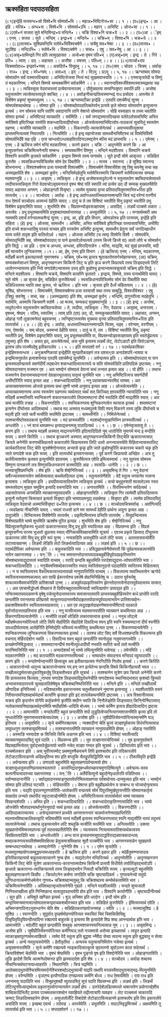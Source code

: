 ## ऋक्संहिता पदपाठसहिता
(८१)इन्द्रेहि मत्स्यन्ध•सो विश्वे•भि सोमपर्व•भि ।। महाअ•भिष्टिरोज•सा ।। १ ।।
(प०)इन्द्र• । आ । इहि । मत्सि• । अन्ध•स । विश्वे•भि । सोमपर्व•ऽभि ।। महान् । अभिष्टि । ओज•सा ।। १ ।।
(८२)एमे•नं सजता सुते मन्दिमिन्द्रा•य मन्दिने• ।। चक्रिं विश्वा•नि चक्र•ये ।। २ ।।
(प०)आ । र्इम् । एनम् । सजत । सुते । मन्दिम् । इन्द्रा•य । मन्दिने• ।। चक्रि•म् । विश्वा•नि । चक्र•ये ।। २ ।।
(८३)मत्स्वा• सुशिप्रमन्दिभि स्तोमे•भिर्विश्वचर्षणे ।। सचैषु सव•नेष्वा ।। ३ ।।
(प०)मत्स्व• । सुऽशिप्र । मन्दिऽभि• । स्तोमे•भि । विश्वऽचर्षणे ।। सचा• । एषु । सव•नेषु । आ ।। ३ ।।
(८४)असृ•ग्रामिन्द्रते गिर प्रति त्वामुदहासत । अजो•षा वृषभं पति•म् ।
(प)असृ•ग्रम् । इन्द्र । ते । गिरे । प्रति• । त्वाम् । उत् । अहासत ।। अजौषा । वषभम् । पति•म् ।। ४ ।।
(८५)सञ्चो•दय चित्रमर्वाग्राध• इन्द्रवरे•ण्यम् ।। असदित्ते• विभुप्रभु ।। ५, १७ ।।
(प०)सम् । चोदय । चित्रम् । अर्वाक् । राध• । इन्द्र । वरे•ण्यम् ।। अस•त् । इत् । ते । विऽभु । प्रऽभु ।। ५, १७ ।।
ऋग्भाष्यम्
सोमपा सोमपर्वाण सर्वं यस्मात्तदिच्छया ।
अभिष्टिरोजसा नित्यं मदं सुखमवाप्स्यसि ।। १ ।।
एनमासृजतेदौ च विष्णुं तं मदकारिणम् ।
मन्दिने विष्णवे सम्यक्कर्मिणं सर्वकर्मिणे ।। २ ।।
स्वानन्दविश्वजीवेशमत्स्वास्मद्रक्षया सह ।। ३ ।।
त्वन्निस्सृता वेदवाचस्त्वां प्रत्येवाप्यनारतम् ।
उौर्मुख्यतया सम्यग्विसृष्टा स्वपतिं प्रति ।
अजोषा स्तुत्यरूपेण त्वत्सेव्यास्त्वदृते क्वचित् ।। ४ ।।
अर्वाङ्नीचान्प्रतित्वस्मान्भद्रं राध प्रचोदय ।
अस्त्येव ते विशेषेण प्रकृष्टं शुभमच्युतम् ।। ५, १७ ।।
ऋग्भाष्यटीका
इन्द्रेहि । एतदपि दशर्चमैन्द्रं सू्नम् । सोमपर्वशब्दार्थमाह ।। सोमपा इति ।। सोमशब्दोपपदात्पिबतेरर्वन् प्रत्यये कृते सोमपा सोमपर्वाण इत्युच्यन्त इत्यर्थ । यन सोमस्य यानि पर्वाणि अवदानानि तानि येषान्ते सोमपर्वाण । योहि यस्याहार स तस्य भवतीति सोमपा इत्यर्थ । अभिष्टिपदं व्याख्याति । सर्वमिति ।। सर्वं जगद्यस्मात्तदिच्छया वर्ततेऽतोसावभिष्टि अभित सर्वविषये इष्टिरिच्छा यस्येति शकन्ध्वादित्वाद्दीर्घाभाव । ओजसेत्यस्याभिष्टित्वोप-पादकत्वं सूचयितुं स्वरूपेण ग्रहणम् । मत्सीति व्याख्याति ।। मदमिति ।। विकरणादि-व्यत्यासेनेत्यर्थ । अवाप्स्यसीत्युक्त्या प्राप्तामनित्यत्वशं निवारयति ।। नित्यमिति ।। हे इन्द्र महानोजसा सामर्थ्येनाभिष्टिश्च त्वं विश्वेभिर्विश्वै सोमपर्वभिर्देवै सह एहि । एत्य चान्धसोऽन्धसाहविरादिनाऽस्मद्दत्तेन मत्सि मदं प्राप्स्यसि ।। १ ।।
एमेनम् । एनम् । हे ऋत्विज तमेनं मन्दिं मदकारिणम् । करणे इकार । चक्रि ं आदृगमेति करणे कि । आ इत्युपसर्गस्य चक्रिमित्यनेनापि सम्बन्ध । सम्यक्कर्मिणं विष्णुम् । मन्दिने मदशीलाय । विश्वानि चक्रये विश्वानि कार्याणि कृतवते सर्वकर्मिणे । इन्द्राय विष्णवे तस्य पानार्थम् । सुते इन्दौ सोमे आसृजत । सन्निहितं कुरुतैव । स्वसन्निधानपवित्रितमेव सोमं देव पिबतीति ।। २ ।।
मत्स्व । स्वानन्द । हे सुशिप्र स्वानन्द शोभनानन्द । विश्वाश्चर्षणय प्रजा यस्यासौ विश्वचर्षणि । विश्वचर्षणे विश्वजीवेश एषु त्रिषु सवनेषु सचा सह अस्मद्रक्षयेति शेष । अस्मद्रक्षां कुर्वन् । मन्दिभिर्मदहेतुभि स्तोमेभिरस्माभि क्रियमाणै स्तोमैरामत्स्व सम्यक् मदमवाप्नुहि ।। ३ ।।
असृग्रम् । त्वन्निसृता । हे इन्द्र अजोषास्त्वदृतेऽन्ये न स्तुत्यरूपेण क्वचिदप्यसेव्यास्ते त्वदीयास्त्वन्निसृता गिरो वेदवाचोऽसृग्रमनारतं वृषभं श्रेष्ठं पतिं स्वपतिं त्वां प्रत्येव उत् उौ सम्यक् मुख्यतयैवेति यावत् अहासत अगमन् । ओहाङ्गतौ विसृष्टा । त्वामेव मुख्यया वृत्या प्रतिपादयितुमस्माभिरु•रिता इति तात्पर्यम् ।। ४ ।।
सञ्चोदय । अर्वाक् । हे इन्द्र अर्वागधस्तात्स्थितानस्मान्प्रति चित्रं भद्रं वरेण्यं वरणीयं राध ऐश्वर्यं सञ्चोदय अस्मभ्यं देहीति यावत् । दातुं च ते तव विशिष्टं भवतीति विभु प्रकृष्टं भवतीति प्रभु विशेषेण प्रकृष्टमिति यावत् । शुभमिति शेष । विप्रसम्भ्योड्वसञ्ज्ञायाम् । असदित् । लडर्थे पञ्चमो लकार । अस्त्येव । प्रभु प्रभूतमक्षयमिति प्रभुशब्दस्यार्थान्तरमाह ।। अच्युतमिति ।। ५, १७ ।।
मन्त्रार्थमबरी
अथ नवममपि दशर्चं वर्गन्यात्मकमैन्द्रं सू्नम् । इन्द्र, आ, इहि इति विभाग, ओमाङोश्च इति पररूपम्, इन्द्रेहि इति संहिता । (हे) इन्द्र । ओजसा, सामर्थ्येन । अभिष्टि, अभित सर्वविषये इष्टिरिच्छा यस्यासावभिष्टि, अभीष्टि इति वाच्ये शकन्ध्वादिषु पररूपं वाच्यम् इति पररूपेण अभिष्टि इत्यु्नम्, सामर्थ्येन हेतुना सर्वं जगदिच्छाधीनं यस्य वर्तते तादृश इति फलितोऽर्थ । महान् । ओजसा अभिष्टि (च त्वम्) विश्वेभि विश्वै । सोमपर्वभि, सोमपातृभिर्देवै सह, सोमशब्दोपपदात् पा पाने इत्यतोऽर्वन्प्रत्यये (तस्य कित्त्वे ङित्त्वे वा) आतो लोपे च सोमपर्वन् इति सिद्धे । आ इहि । एत्य च अन्धस, अन्धसा, हविरादिनान्नेन । मत्सि, माद्यसि, मदं सुखं प्राप्स्यसि, मदी हर्षे व्यत्ययेन लुग्विकरणम् ।।१।।
आ, ईम्, एनम् इति विभाग । (हे ऋत्विज) एनम् । मन्दिम्, मदकारणम्, मदीहर्षे करणे इकारप्रत्ययो नुमागमश्च । चक्रिम्, एमे•नम् इत्यत्र श्रुताकारोपसर्गस्येहाप्यन्वय, (आ) चक्रिम्, सम्यक्कर्मसाधनं विष्णुम्, आदृगमहनजन किकिनौ लिट् च इति कृञ करणे किप्रत्यये तस्य लिड्वद्भावे लिटि धातोरनभ्यासस्य इति न्त्विे यणादेशेऽभ्यासस्य उरत् इति कुहोश्चु इत्याभ्यामत्त्वचुत्वयो चक्रिम् इति सिद्धे । मन्दिने मदशीलाय । विश्वानि चक्रये, विश्वानि कार्याणि कृतवते । इन्द्राय, विष्णवे, तस्य पानार्थमिति यावत् । सुते सोमे । आ सृजत ईम्, सन्निहितं कुरुतैवेत्यर्थ । स्वसन्निधानपवित्रितमेव सोमं देव पिबतीति यथा सन्निधिस्तस्य भवति तथा कुरुत, भो ऋत्विज । इति भाव । सृजता इति दैर्ध्यं संहितायाम् ।। २ ।।
(हे) सुशिप्र, शोभनानन्द । विश्वचर्षणे, विश्वाश्चर्षणय प्रजा यस्यासौ यथा तस्य सम्बुद्धि, विश्वजीवेश्वर । एषु (त्रिषु) सवनेषु । सचा, सह । (अस्मद्रक्षया) इति शेष, अस्मद्रक्षां कुर्वन् । मन्दिभि, प्रागु्नरीत्या मदहेतुभि । स्तोमेभि, अस्माभि क्रियमाणै स्तोमै । आ मत्स्व, सम्यकदं सुखमवाप्नुहि ।। ३ ।।
(हे) इन्द्र । अजोषा, त्वदृतेऽन्येन स्तुत्यरूपेण क्वचिदप्यसेव्या । ते, त्वदीया, त्वन्निसृता । गिर, वेदवाच । असृग्रम्, अनारतम् । वृषभम्, श्रेष्ठम् । पतिम्, स्वपतिम् । त्वाम् प्रति (एव) उत्, उौ, सम्यकुख्यतयैवेति यावत् । अहासत, अगमन्, ओहाङ् गतौ लुङात्मनेपदं बहुवचनम् । त्वन्सिृष्टास्त्वामेव मुख्यया वृत्त्या प्रतिपादयितुमस्माभिरु•रिता इति तात्पर्यार्थ ।। ४ ।।
(हे) इन्द्र । अर्वाक्, अधस्तात्स्थितानस्मान्प्रति चित्रम्, भद्रम् । वरेण्यम्, वरणीयम् । राघ, ऐश्वर्यम् । सम् चोदय, अस्मभ्यं देहीति यावत् । दातुं च ते, तव । विशिष्टं भवतीति विभु, प्रकृष्टं भवतीति प्रभु, विशेषेण प्रकृष्टमिति यावत्, प्रभु प्रभूतमक्षयमिति वा, विप्रसम्भ्योड्वसञ्ज्ञायाम् इति भवतेर्डुप्रत्यय । (शुभम्) इति शेष । असत् इत्, अस्त्येवेत्यर्थ, अस भुवि इत्यस्य लडर्थे लेट्, लेटोऽडाटौ इति तिपोऽडागम, इतश्च लोप परस्मैपदेषु इतीकारलोप ।। ५ ।। इति सप्तदशो वर्ग ।। १७ ।।
पदार्थप्रकाशिका
इन्द्रेहिमस्त्यन्धस । अनुक्रमणिकायां इन्द्रेहीति सू्नप्रतीकग्रहणं तत्र दशस९्या अनादेशपरि-भाषया च इन्द्रमित्यनुवर्तत इत्याशयेनाह एतदपि दशर्चमैन्द्रं सू्नमिति ।। अर्वन्प्रत्यय इति ।। सोमशब्दोपपदात् पा पान इत्यस्मादर्वन्प्रत्यये सवर्णदीर्घे तद्बाधेन शकन्ध्वादित्वात्पररूपे च सति सोमपर्वन्निति प्रातिपदिकं द्रष्टव्यम् । ननु सोमावदानवान् यजमान एव । अत भाष्यो्नं सोमपत्वं देवानां कथं लभ्यत इत्यत आह ।। यो हीति ।। तथाच यजमानेन देयानामप्यवदानानां देवाहारभूतत्वात् पातृत्वं यु्नमिति भाव । ननु अभिष्टिरित्यत्र सवर्णदीर्घे अभीष्टीरिति स्यात् इत्यत आह । शकन्ध्वादित्वादिति । ननु पदव्याख्यानपरमिदं भाष्यम् । अत अव्याख्यायमानस्य ओजसे इत्यस्य कथं तूष्णी भाष्ये अनुवाद इत्यत आह ।। ओजसेत्यस्येति ।। अव्याख्यायमानस्य अस्य स्वरूपेण ग्रहणस्य व्यर्थत्वात् व्यर्थं सत् किञ्चित् ज्ञापयतीति न्यायादिति भाव ।
ननु मदिहर्षे अस्मात्सिपि स्यन्विकरणे शकारनकारलोपे तिपामामष्टानां दीर्घ स्यादिति दीर्घे माद्यतीति स्यात् । अत कथं मत्सीति तत्राह ।। विकरणादिति ।। श्यन्विकरणस्य शुग्विकरणत्वेन व्यत्यास इत्यर्थ । शमामष्टानां इत्यनेन दीर्घाभाव आदिशब्दार्थ । तथाच मद अस्मात् मध्यमपुरुषे सिपि श्यन् विकरणे तस्य लुकि दीर्घाभावे च मद्सी इति जाते चर्त्वे मत्सीति रूपमिति द्रष्टव्यम् ।। सामर्थ्येनेति ।। निमित्तेनेत्यर्थ । ततश्चाभीष्टोपपादकत्वं यु्नमिति भाव । मदं प्राप्स्यसीति । मदशब्दो्नसुखाभिव्य्नि प्राप्स्यसीत्यर्थ ।। अन्धसेति ।। भ्नं वाजं थमन्नमन्ध इत्याद्यन्ननामसु पाठादित्यर्थ ।। १ ।। छ ।।
एमेनंसृजतासु ते ।। करण इति ।। तथाच मदहर्षे अस्मात् माद्यन्त्यनेनेति इदित्वादिदितो नुम् धातोरिति नुमागमे मन्द इ मन्दीति रूपम् । करणे किरिति ।। तथाच कृञ्करणे अस्मात् आदृगमहनजनकिकिनौ लिट्चेति ऋकारान्तत्वात् क्रियते अनेनेति करणार्थकिप्रत्यये ककारलोपे किप्रत्ययस्य लिटि धातो अनभ्यासस्येति विहिताभ्यासरूपलिट् कार्यकारिताया लिट् चेति सूत्रशेषेणो्नत्वात् अभ्यासे कृकृ इति जाते कुहोश्चुरिति ककारस्य चकारे चकृ इति जाते यणादेशे चक्र इति रूपम् । इति तात्पर्यार्थ इत्यवगन्तव्यम् । पूर्वं करणे किप्रत्ययो अभिप्रेत । अत्र तु कर्तरीत्याशयेन कृतवत इत्यु्नमिति ज्ञातव्यम् । कुरुतैवेत्यत्र एवेति इमित्यस्यार्थ । ननु
सुतस्य सोमस्य विष्णुना पानकरणे तत्र विष्णुसन्निधानकरणं कस्मादिति आह । स्वसन्नि-
धानेति ।। २ ।। छ ।।
मत्स्वासुशिप्रमन्दिभि । शेष इति । ऋचि शेषो्निरित्यर्थ ।। ३ ।।
असृग्रमिन्द्र ते गिर । ननु वेदानां सर्वैरभ्यास्यमानत्वेन सर्वसेव्यत्वात् कथमेतदित्यत उ्नम् । स्तुत्यरूपेणैवेति । वेदै स्तुत्य भगवानेव नत्वन्य इत्याशय । त्वन्निसृता इति । हयग्रीवव्यासादिरूपेण त्वन्निसृता इत्यर्थ । वाचो बभूवुरुशती श्वसतोऽस्य नस्त समस्तवेदान् मुखत समुव्रिन् इत्यादि वचनादिति भाव ।। अनारतमिति ।। विरतिमन्तरेण सर्वदेत्यर्थ । अहासतेत्यस्य अगमन्निति व्याख्यानमुपपादयति । ओहाङ्गताविति । त्वन्निसृता गिर त्वामेवोौ प्रतिपादितवत्य इत्यु्नौ स्तोतॄणां किमायातं इत्यतो विसृष्टा इति भाष्यपदमनूद्य तदर्थमाह । विसृष्टा इति । त्वामेव प्रतिपादयितुं त्वन्निसृता वेदवाचो अस्माभिर्विसृष्टा उ•रिता इत्यन्वय ।। ४ ।। छ ।।
सञ्चोदयचित्रमर्वाक् । अर्वागित्यदि । त्वदपेक्षया नीचानिति यावत् । भवतां राधसो दाने मम सामर्थ्यं देहीति प्रार्थना अयु्ना इत्यत आह । दातुञ्चेति । विभ्वित्यस्य विशेषेणेति तात्पर्यम् । प्रकृष्टिमित्यस्य प्रभ्विति तात्पर्यम् । विभुप्रभ्वित्यस्य विशेष्याप्रतीते भाष्ये शुभमिति ऋक्शेष पूरित इत्याह । शुभमिति शेष इति । शेषो्निरित्यर्थ । ननु विप्रेत्युपसर्गपूर्वकस्य भूधातो ऊकारान्तत्वात् विभू प्रभू इति स्यादित्यत आह । विप्रसम्भ्य इति । विप्रसं इत्युपसर्गेभ्य परस्य भूधातो डुप्रत्यय स्यात् यौगिकार्थविवक्षायामिति सूत्रार्थ । एवञ्च प्रकृते डित्वात् टीभूतस्य ऊकारस्य लोपे विभु प्रभु इति रूपं यु्नम् । नन्वसदिति असभुवीति धातो लेटि रूपम् । अतस्तासस्त्योर्वेति लटाव्याख्यानम् । लिङर्थे लेडिति लेटो लिङर्थत्वादित्यत आह ।।
लडर्थ इति ।। ५ ।। छ ।।
पदार्थदीपिका
अर्वन्प्रत्यय इति ।। बाहुलकादिति भाव ।। प्रसिद्धप्रत्ययेनैवोपपत्तौ किं पूर्वप्रत्ययकल्पनयेति भावेन पक्षान्तरमाह ।। यन्ेति ।। नच समासान्तोदात्तापवादकबहुव्रीहिपूर्वपदप्रकृतिस्वरेण सोमशब्दस्याद्युदात्तत्वं स्यादिति वाच्यम् । परादि छन्दसि बहुलमिति परादेशाद्युदात्त-त्वोपपत्तेरिति भाव । शकन्ध्वादित्वादिति ।। ननुचैवमभिशब्देकारस्वरित स्यात् स्वरितोवानुदात्ते पदादाविति स्वरितस्य विहितत्वात् ।। न च स्वरितत्वस्य वैकल्पिकत्वात्तदभावपक्षे नानुपपत्तिरिति वाच्यम् ।। विकल्पस्य व्यवस्थितत्वेन ऋग्वेदे स्वरितत्वस्यावश्यकत्वात् अत एवहि ईकारयोश्च प्रश्लेषे क्षेप्राभिनिहितेषु च । उदात्त पूर्वरूपेषु शाकल्यस्यैवमाचरेदिति प्रातिशाख्ये उ्नम् ।। अत्रपूर्वपदप्रकृतिस्वरेण झेरन्तोदात्तत्वेनोदात्तपूर्वपदत्वस्य सत्वात् ।। अत एवचाभीद्धोधर्ष वीवक्षाजं तै दिवीवचक्षुराततमित्यादौ स्वरितप्रयोग उपपद्यत इति ।। नन्वित्स्वरापवादकमन्त्रे वृषेषु पचेत्यु्नोदात्तस्वरस्य समासान्ततयापि प्राप्तस्यबहुव्रीहिस्वरेण बाधे प्राप्तेपि परादि छन्दसीति परान्ततया प्रतिप्रसवे सत्युत्तरपदान्तस्यैवोदाहृततयोदात्तपूर्वपदत्वाभावेन प्रातिशाख्यो्न-प्रकाशविषयत्वेन स्वरितत्वस्याप्रसरात् ।। अत एव त्वदुदाहृतोदाहरणेष्ववनाभीष्टिपदे पदकाले पूर्वान्तोदात्तताप्रतिभास इति भाव ।।
ननु मत्सीत्यस्य मदमवाप्स्यसीति व्याख्यानं कथमित्यत आह ।। विकरणादिव्यत्यासेनेति ।। मत्सीति लडर्थे लोडिति लकारव्यत्यास इत्यर्थ ।। ननुच लोट्त्वे महीहर्षम्लापनयोरित्यतो लोटि सिपि सेर्ह्यपिोति सेर्ह्यादेशे दिवादिभ्य श्यन् इति श्यनि श्यमामष्टानां दीर्घ श्यनीति उपधादीर्घतायाम् अतोहेरिति हे्निमेद्येति भवितव्यं मत्सीतितु कथमित्यत उ्नम् ।। विकरणव्यत्ययेनेति । श्यन्विकरणस्य लुग्विकरणत्वं विकरणव्यत्यय इत्यर्थ ।। ततश्च लोट सिप् सर्वे विधयश्छन्दसि विकल्प्यन्त इति वचनात् सेर्हिरादेशोन भवति ।। दिवादिभ्य श्यन् बहुलं छन्दसीति श्यनोलुक् नलुमन्तागस्येति ।। प्रत्यक्षेणनिषिद्धत्वात् ।। शमामष्टानान्दीर्घ श्यनीत्युपधादीर्घो नभवति स्वरिते चर्त्वं ततो मत्सीति रूपनिष्पत्तिरिति भाव ।। १ ।।
अन्वादेशार्थं व्नुं भाष्ये तमित्यु्नमिति भावेनाह ।। तमेनमिति ।। मदिं मदकारणमिति ।। मदं कारयतीति मदकारणस्तमित्यर्थ ।। भाष्यपदेन संवादनाय मन्दिपदं व्युत्पादयति ।। करण इति ।। मन्दतेर्ण्यन्ता्नर्तरि हित्वान्नुम अव इतीकारप्रत्यय णेरनिटीति णिलोप इत्यर्थ ।।
करणे किरिति । आकारान्तेभ्यो धातुभ्य ऋकारान्तेभ्यश्च गम् हन् जन इत्येतेभ्य छन्दसि विषये किकिनौप्रत्ययौ भवत ।। तच्छीलतद्धर्मतत्साधुकारिषुकर्तृषु लिड्चतौभवत इति सूत्रार्थ ।। ततश्चानेन सूत्रेण छय क्रियते अनेनेति करणे किं प्रत्यस्तस्य कित्वाव्ुणाभाव यणादेश लिड्भावाद्द्विर्वचनेचीति यणादेशस्य स्थानिवद्भावात् कृशब्दो न्रुिच्यते अभ्यासस्यादरपरत्वे चुत्वहलादिशेषेषुच चक्रिशब्दनिष्पत्तिरिति भाव ।। मन्दिने इति ।। मन्दिते तच्छीलार्थे औणादिक इनिरित्यर्थ ।। मदिशब्दस्यैव इकारान्तस्य चतुर्थ्यैकवचने नुमागम इत्यप्याहु ।। मदशीलायेति वचनं न्तिीयान्तमन्दिशब्दार्थभेदार्थं कार्याणि कृतवत इति इदं तात्पर्यकथनमिति द्रष्टव्यम् ।। अत्र विश्वानीत्यस्य चक्रय इति कृदन्तेन योगेपि कर्तृकर्मणो कृतीति षष्ठीन भवति कि नि्नौलेड्वेति लिड्भावात् किनि्नोर्निष्टात्वात् नलोकाव्ययनिष्ठाखलर्थतृनामिति षष्ठीप्रतिषे-धादिति बोध्यम् ।। भाष्ये कर्मिण इत्यत्र व्रीह्यादित्वादिन् द्रष्टव्य ।। २ ।।
आमत्स्वेति । मन्दतेर्लोटि बहुलं छन्दसीति शपो लुडुदित्वेप्यानित्यागमशासनमिति कृत्वा इदि तो नुम्धातोरिति नुमागमाभावश्चेत्यवधेयम् ।। ३ ।।
अजोषा इति ।। जुषीप्रीतिसेवनयोरित्यस्मा्नर्मणि घञ् इतिभाव ।। असृग्रमिति ।। सृजे कर्मणिरक्प्रत्यय । न्यक्वादीनां चेति कुत्वं सञ्ज्ञापूर्वकस्य विधेरनित्यत्वान्न लघूपधगुण ततश्चासृग्रमित्यर्थ ।। ततश्चानारतमिति व्याख्यानं नानुपपन्नमिति ज्ञेयम् ।। ओहाङ् गताविति ।। अस्माङि भस्यादेश क शिजिति सिचि अडागम इति भाव ।। ४ ।।
विशिष्टं भवतीत्यादि व्याख्यानमुपपादयितुं सूत्रं पठति ।। विप्रसम्भ्य इति ।। भुव सञ्ज्ञान्तरयोरित्यर्थ ।। भुव इत्यनुवर्तमाने विप्रसह्यमित्येतत् पूर्वाद्भवतेर्डुप्रत्ययो भवति नचेत् सञ्ज्ञा गम्यत इति सूत्रार्थ ।। डित्वाािलोप इति भाव ।। पञ्चमोलकार इति । अस् भुवीत्यस्मोट् प्रथमपुरुषैकवचने तिपि इतश्चलोप इति तदिकारलोपे लेटोडाटावित्यडागमे अदिप्रभृतिभ्य शप इति शप्लुकि चैतद्रूपसिद्धिरिति भाव ।। ५ ।।
टीकाविवृति
इन्द्रेहि ।। अर्वन्प्रत्यय इति ।। उणादयो बहुलमिति बहुलग्रहणादर्वन्प्रत्ययो ज्ञेय । सञ्ज्ञासुधातुरूपाणिप्रत्ययाश्चततपरे । कार्यान्द्यिादनूबन्धमेतच्छास्त्रमुणादिष्वित्यु्ने । अर्वन्प्रत्य-यस्य कल्पनीयत्वादरुच्या पक्षान्तरमाह ।। यन्ेति ।। अर्तेर्वन्नित्यु्नो बहुलो्नेपृधातोरपि वन्नितिभाव ।। पर्वाण्यवदानानीति ।। चर्वाद्यवदानस्याङ्गुष्ठपर्वपरिमितत्वाक्षणया पर्वशब्देनाव-दानमुच्यत इति भाव । भाष्यो्नं सोमपा इति प्रतिपदं घटयति ।। योहियस्येति ।। येषान्त इति बहुव्रीह्यर्थत्वेन य सम्बन्ध स भोज्यभो्नृत्वरूप इति भाव । यद्यपि पॄपालनपूरणयोरिति-धातोकर्तरि वन्प्रत्यये सोमं पिपुरतिमुखेपूरयन्तीति सोमपानकर्तृत्वं साक्षादेव लभ्यते तथापीदं स्फुटत्वान्नो्नमिति ज्ञेयम् । अभिष्टिरित्यस्य तात्पर्यार्थपरं भाष्यं व्याख्याय विग्रहन्दर्शयति ।। अभित इति ।। शकन्ध्वादित्वादिति ।। शकन्ध्वादेराकृतिगणत्वादिति भाव । भाष्ये ओजसेति श्रौतपदस्यार्थानु्नेरनुवादो व्यर्थ इत्यत आह ।। ओजसेत्यस्येति ।। विकरणादीति ।। आदिपदाकारव्यत्यय । अत्रेन्द्रस्यागमनं प्रार्थ्यते आगमनानन्तरं चान्नभोजनेनमदप्राप्तिरिति मदस्यभविष्यत्कालिकत्वाृटि मदिष्यसीति भाव्यं मदीहर्षे इत्यस्य श्यन्विकरणत्वात् श्यनि माद्यसीति भाव्यं तदुभयं व्यत्यासेनेत्यर्थ । तथाच लृङ्व्यत्ययेन लटि शब्लुकि मत्सीति रूपमिति भाव । अनित्यत्वेति । उक्त्या सुखप्राप्तेर्भविष्यत्त्वप्राप्त्या पूर्वं तदभावप्रतीतेरिति शेष । व्यत्ययस्य नित्यत्वरूपातिशयार्थकत्वस्य विवक्षितत्वादिति भाव । अन्धसेधसेति । अन्ध वाज इत्यन्ननामसुपाठाद्धविराद्यन्नवाचकादन्धस् शब्दात्करणत्वरूपविशेषमविवक्षित्वा हेतुत्वमात्रविवक्षया श्रुतौ पञ्चमीति भाव । आगमनस्यान्नेन सुखप्राप्ते सम्बन्धघटनार्थमाह । अस्मद्दत्तेनेति । भु्नेनेति शेष ।। १ ।।
एमेन सृजतेति । मध्यमपुरुषप्रयोगत्सम्बुद्ध्यन्तमध्याहरति । हे ऋत्विज इति । करणे इकार इति । मदेर्हेतुमण्ण्यन्तादच इरितीकारप्रत्ययो बाहुलकत्वात्करणे नुम्च ज्ञेय । माद्यतेऽनेन मन्दिरित्यर्थ । आदृगमेतीति । आदृगमहनजन किकिनौ लिट् चेति सूत्रेण आकारान्ताद-कारान्ताव्मादेश्च किकिनौ प्रत्ययौ विधीयेते तयोर्लिड्वद्भावोऽपि । कृधातो ऋकारान्त-त्वात्किन्प्रत्यये तस्य लिड्वद्भावेन न्त्विादौ चक्रिरिति रूपम् । कृत्यल्युटो बहुलमिति बहुलग्रहणात्करणे किर्ज्ञेय । क्रियतेऽनेन कर्मणा जगदिति चक्रि सृष्ट्यादिकर्म । गुणवचनेभ्यो मतुपो लुग्विधानात्कर्मणोधर्मत्वेन गुणत्व• चक्रिशब्दान्मतुब्लु कि चक्रिशब्दस्य कर्म्यर्थकत्वमिति भाव । चक्रिमित्यनेनापीति । अपिशब्दात्सृजतेत्यनेनेति गृह्यते । मन्दिने मदशीलायेति । मन्दते सुप्यजातौ णिनिस्ताच्छील्य इति णिनिश्छान्द सत्वादुपपदाभावेपि ज्ञेय इति भाव । विश्वानि कार्याणीति । सृष्ट्यादीनीत्यर्थ । सुत इति । अभिषुते खण्डित इत्यर्थ । षुञ् अभिषव इति धातो्न । इन्दौ सोम इति । चन्द्राभिमन्यमानत्वात्सोमलताचन्द्रवाचकशब्दैरुच्यत इति भाव । सन्निहितं कुरुतैवेति । ईमित्यस्यार्थ एवेति । अभिमन्त्रणादिनाऽनुसन्धानेन चेति शेष । सन्निहितकरणप्रयोजनमाह । स्वेति ।। २ ।।
मत्स्वासुशिप्र । हे सुशिप्र ।। स्वानन्देति । सुपूर्वात् दृपहर्षमोहनयोरित्यत स्फायितं चिवं चिशकिक्षिपिक्षु दिसृपितृपिदृपिवन्दीत्यादिना रक्प्रत्यये बाहुलके दृ इत्यस्य शि इत्यादेशे शिप्र शब्द आनन्दार्थक इति भाव । आमत्स्वेति । मदेर्लोटि बहुलं छन्दसीति शब्लुक् आगमशासनस्यानित्यत्वान्न नुम् ।। ३ ।।
असृग्रमिन्द्र । अजोषा इति । जुषीप्रीतिसेवनयोरित्यत कर्मणिघञ् ततो नञ्समासे असेव्या इत्यक्षरार्थ । त्वदृत इत्यादि त्वाकाङ्क्षापूरणार्थमध्याह्रियते । त्वमेव वेदै स्तुत्य इति बुद्ध्या भ्नैर्वेदा सेव्या त्वदन्य स्तुत्य इति बुद्ध्यातु न सेव्या इत्यर्थ । अन्ये नस्तुत्यरूपेणेति । हेतौतृतीया । अन्यस्य स्तुत्यत्वनिमित्तेन नसेव्या इत्यर्थ । असृग्रमनारतमिति । सृजे कर्मणि रक्प्रत्यये न्यङ्कादित्वात्कुत्वे सृग्रस्त्य्नो सृग्रोऽत्य्न काल सदेत्यर्थ । क्रियाविशेषणं चेदमिति भाव । वृषभं श्रेष्ठमिति । वृषभ पुङ्गवे वृष इति विश्वो्नेरिति भाव । ओहाङ्गताविति । लुङि झादेशे सिचि आत्मनेपदेष्वनत इति झस्यादादेश इति शेष ।। ४ ।।
सञ्चोदय । अर्वाक् शब्दस्य नीचानित्यर्थघटनायाध्याहरति । स्थितानिति । चित्रं भद्रमिति । आलेख्याद्भुतयोश्चित्रमित्यमरो्नेश्चित्रशब्दोऽद्भुतवाची यद्यपि तथापि मत्त्लस्यैवाद्भुतत्वाद्भद्र-मित्यु्नमिति ज्ञेयम् । वरेण्यमिति । वृञएण्य इत्यौणादिक एण्यप्रत्यय कर्मणि बोध्य । राध ऐश्वर्यमिति । राय राध इति धननामसु पाठादिति भाव । विभुप्रभुशब्दौ व्युत्पादयितुं सूत्रं पठति विप्रसम्भ्य इति । लडर्थ इति । लिङर्थे लेटित्यु्नविध्याद्यर्थस्य प्रकृतानुपयोगान्यत्ययेन लडर्थे ज्ञेय । उत्तरेदेशेलडित्यमत्त्ले भाषान्तरेण प्रयोगात्तद्देशीय शाब्दिकादिभिर्लेट् प्रत्यय पञ्चमलकारशब्देन व्यवह्रियते तद्रीत्यात्रापि व्यवहार । लेट पञ्चमत्वं चाकारादि क्रमाट् लिडादिव्यवहारेण ज्ञेयम् । असुधातोर्लेटि तिबादेशे लेटोडाटावित्यडागमे इतश्चलोप इति तिप इकारलोपे असदिति रूपम् । इच्छब्द एवार्थ । तदेवाह । अस्त्येवेति । प्रभूतमिति । सदाऽभिवृद्धमित्यर्थ । अक्षयमिति तु तात्पर्यार्थ इति भाव ।। ५ ।। सप्तदशोवर्ग ।। १७ ।।
